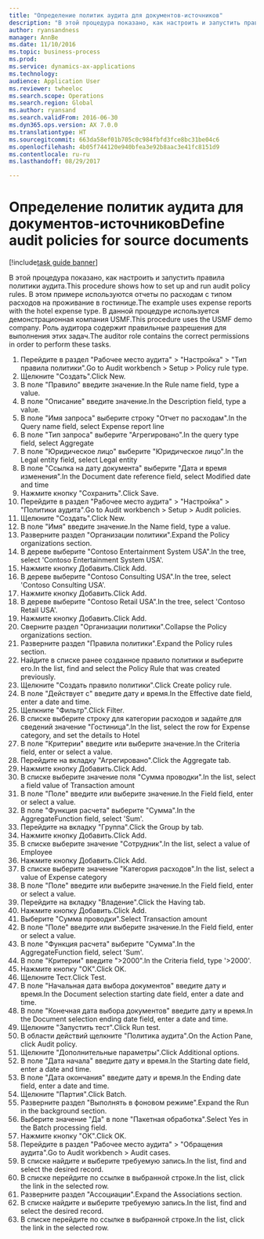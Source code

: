 ```yaml
--- 
title: "Определение политик аудита для документов-источников"
description: "В этой процедура показано, как настроить и запустить правила политики аудита."
author: ryansandness
manager: AnnBe
ms.date: 11/10/2016
ms.topic: business-process
ms.prod: 
ms.service: dynamics-ax-applications
ms.technology: 
audience: Application User
ms.reviewer: twheeloc
ms.search.scope: Operations
ms.search.region: Global
ms.author: ryansand
ms.search.validFrom: 2016-06-30
ms.dyn365.ops.version: AX 7.0.0
ms.translationtype: HT
ms.sourcegitcommit: 663da58ef01b705c0c984fbfd3fce8bc31be04c6
ms.openlocfilehash: 4b05f744120e940bfea3e92b8aac3e41fc8151d9
ms.contentlocale: ru-ru
ms.lasthandoff: 08/29/2017

---
```

# <a name="define-audit-policies-for-source-documents"></a><span data-ttu-id="ca4b2-103">Определение политик аудита для документов-источников</span><span class="sxs-lookup"><span data-stu-id="ca4b2-103">Define audit policies for source documents</span></span>

[!include[task guide banner](../../includes/task-guide-banner.md)]

<span data-ttu-id="ca4b2-104">В этой процедура показано, как настроить и запустить правила политики аудита.</span><span class="sxs-lookup"><span data-stu-id="ca4b2-104">This procedure shows how to set up and run audit policy rules.</span></span> <span data-ttu-id="ca4b2-105">В этом примере используются отчеты по расходам с типом расходов на проживание в гостинице.</span><span class="sxs-lookup"><span data-stu-id="ca4b2-105">The example uses expense reports with the hotel expense type.</span></span> <span data-ttu-id="ca4b2-106">В данной процедуре используется демонстрационная компания USMF.</span><span class="sxs-lookup"><span data-stu-id="ca4b2-106">This procedure uses the USMF demo company.</span></span> <span data-ttu-id="ca4b2-107">Роль аудитора содержит правильные разрешения для выполнения этих задач.</span><span class="sxs-lookup"><span data-stu-id="ca4b2-107">The auditor role contains the correct permissions in order to perform these tasks.</span></span>

1. <span data-ttu-id="ca4b2-108">Перейдите в раздел "Рабочее место аудита" > "Настройка" > "Тип правила политики".</span><span class="sxs-lookup"><span data-stu-id="ca4b2-108">Go to Audit workbench > Setup > Policy rule type.</span></span>
2. <span data-ttu-id="ca4b2-109">Щелкните "Создать".</span><span class="sxs-lookup"><span data-stu-id="ca4b2-109">Click New.</span></span>
3. <span data-ttu-id="ca4b2-110">В поле "Правило" введите значение.</span><span class="sxs-lookup"><span data-stu-id="ca4b2-110">In the Rule name field, type a value.</span></span>
4. <span data-ttu-id="ca4b2-111">В поле "Описание" введите значение.</span><span class="sxs-lookup"><span data-stu-id="ca4b2-111">In the Description field, type a value.</span></span>
5. <span data-ttu-id="ca4b2-112">В поле "Имя запроса" выберите строку "Отчет по расходам".</span><span class="sxs-lookup"><span data-stu-id="ca4b2-112">In the Query name field, select Expense report line</span></span>
6. <span data-ttu-id="ca4b2-113">В поле "Тип запроса" выберите "Агрегировано".</span><span class="sxs-lookup"><span data-stu-id="ca4b2-113">In the query type field, select Aggregate</span></span>
7. <span data-ttu-id="ca4b2-114">В поле "Юридическое лицо" выберите "Юридическое лицо".</span><span class="sxs-lookup"><span data-stu-id="ca4b2-114">In the Legal entity field, select Legal entity</span></span>
8. <span data-ttu-id="ca4b2-115">В поле "Ссылка на дату документа" выберите "Дата и время изменения".</span><span class="sxs-lookup"><span data-stu-id="ca4b2-115">In the Document date reference field, select Modified date and time</span></span>
9. <span data-ttu-id="ca4b2-116">Нажмите кнопку "Сохранить".</span><span class="sxs-lookup"><span data-stu-id="ca4b2-116">Click Save.</span></span>
10. <span data-ttu-id="ca4b2-117">Перейдите в раздел "Рабочее место аудита" > "Настройка" > "Политики аудита".</span><span class="sxs-lookup"><span data-stu-id="ca4b2-117">Go to Audit workbench > Setup > Audit policies.</span></span>
11. <span data-ttu-id="ca4b2-118">Щелкните "Создать".</span><span class="sxs-lookup"><span data-stu-id="ca4b2-118">Click New.</span></span>
12. <span data-ttu-id="ca4b2-119">В поле "Имя" введите значение.</span><span class="sxs-lookup"><span data-stu-id="ca4b2-119">In the Name field, type a value.</span></span>
13. <span data-ttu-id="ca4b2-120">Разверните раздел "Организации политики".</span><span class="sxs-lookup"><span data-stu-id="ca4b2-120">Expand the Policy organizations section.</span></span>
14. <span data-ttu-id="ca4b2-121">В дереве выберите "Contoso Entertainment System USA".</span><span class="sxs-lookup"><span data-stu-id="ca4b2-121">In the tree, select 'Contoso Entertainment System USA'.</span></span>
15. <span data-ttu-id="ca4b2-122">Нажмите кнопку Добавить.</span><span class="sxs-lookup"><span data-stu-id="ca4b2-122">Click Add.</span></span>
16. <span data-ttu-id="ca4b2-123">В дереве выберите "Contoso Consulting USA".</span><span class="sxs-lookup"><span data-stu-id="ca4b2-123">In the tree, select 'Contoso Consulting USA'.</span></span>
17. <span data-ttu-id="ca4b2-124">Нажмите кнопку Добавить.</span><span class="sxs-lookup"><span data-stu-id="ca4b2-124">Click Add.</span></span>
18. <span data-ttu-id="ca4b2-125">В дереве выберите "Contoso Retail USA".</span><span class="sxs-lookup"><span data-stu-id="ca4b2-125">In the tree, select 'Contoso Retail USA'.</span></span>
19. <span data-ttu-id="ca4b2-126">Нажмите кнопку Добавить.</span><span class="sxs-lookup"><span data-stu-id="ca4b2-126">Click Add.</span></span>
20. <span data-ttu-id="ca4b2-127">Сверните раздел "Организации политики".</span><span class="sxs-lookup"><span data-stu-id="ca4b2-127">Collapse the Policy organizations section.</span></span>
21. <span data-ttu-id="ca4b2-128">Разверните раздел "Правила политики".</span><span class="sxs-lookup"><span data-stu-id="ca4b2-128">Expand the Policy rules section.</span></span>
22. <span data-ttu-id="ca4b2-129">Найдите в списке ранее созданное правило политики и выберите его.</span><span class="sxs-lookup"><span data-stu-id="ca4b2-129">In the list, find and select the Policy Rule that was created previously.</span></span>
23. <span data-ttu-id="ca4b2-130">Щелкните "Создать правило политики".</span><span class="sxs-lookup"><span data-stu-id="ca4b2-130">Click Create policy rule.</span></span>
24. <span data-ttu-id="ca4b2-131">В поле "Действует с" введите дату и время.</span><span class="sxs-lookup"><span data-stu-id="ca4b2-131">In the Effective date field, enter a date and time.</span></span>
25. <span data-ttu-id="ca4b2-132">Щелкните "Фильтр".</span><span class="sxs-lookup"><span data-stu-id="ca4b2-132">Click Filter.</span></span>
26. <span data-ttu-id="ca4b2-133">В списке выберите строку для категории расходов и задайте для сведений значение "Гостиница".</span><span class="sxs-lookup"><span data-stu-id="ca4b2-133">In the list, select the row for Expense category, and set the details to Hotel</span></span>
27. <span data-ttu-id="ca4b2-134">В поле "Критерии" введите или выберите значение.</span><span class="sxs-lookup"><span data-stu-id="ca4b2-134">In the Criteria field, enter or select a value.</span></span>
28. <span data-ttu-id="ca4b2-135">Перейдите на вкладку "Агрегировано".</span><span class="sxs-lookup"><span data-stu-id="ca4b2-135">Click the Aggregate tab.</span></span>
29. <span data-ttu-id="ca4b2-136">Нажмите кнопку Добавить.</span><span class="sxs-lookup"><span data-stu-id="ca4b2-136">Click Add.</span></span>
30. <span data-ttu-id="ca4b2-137">В списке выберите значение поля "Сумма проводки".</span><span class="sxs-lookup"><span data-stu-id="ca4b2-137">In the list, select a field value of Transaction amount</span></span>
31. <span data-ttu-id="ca4b2-138">В поле "Поле" введите или выберите значение.</span><span class="sxs-lookup"><span data-stu-id="ca4b2-138">In the Field field, enter or select a value.</span></span>
32. <span data-ttu-id="ca4b2-139">В поле "Функция расчета" выберите "Сумма".</span><span class="sxs-lookup"><span data-stu-id="ca4b2-139">In the AggregateFunction field, select 'Sum'.</span></span>
33. <span data-ttu-id="ca4b2-140">Перейдите на вкладку "Группа".</span><span class="sxs-lookup"><span data-stu-id="ca4b2-140">Click the Group by tab.</span></span>
34. <span data-ttu-id="ca4b2-141">Нажмите кнопку Добавить.</span><span class="sxs-lookup"><span data-stu-id="ca4b2-141">Click Add.</span></span>
35. <span data-ttu-id="ca4b2-142">В списке выберите значение "Сотрудник".</span><span class="sxs-lookup"><span data-stu-id="ca4b2-142">In the list, select a value of Employee</span></span> 
36. <span data-ttu-id="ca4b2-143">Нажмите кнопку Добавить.</span><span class="sxs-lookup"><span data-stu-id="ca4b2-143">Click Add.</span></span>
37. <span data-ttu-id="ca4b2-144">В списке выберите значение "Категория расходов".</span><span class="sxs-lookup"><span data-stu-id="ca4b2-144">In the list, select a value of Expense category</span></span>
38. <span data-ttu-id="ca4b2-145">В поле "Поле" введите или выберите значение.</span><span class="sxs-lookup"><span data-stu-id="ca4b2-145">In the Field field, enter or select a value.</span></span>
39. <span data-ttu-id="ca4b2-146">Перейдите на вкладку "Владение".</span><span class="sxs-lookup"><span data-stu-id="ca4b2-146">Click the Having tab.</span></span>
40. <span data-ttu-id="ca4b2-147">Нажмите кнопку Добавить.</span><span class="sxs-lookup"><span data-stu-id="ca4b2-147">Click Add.</span></span>
41. <span data-ttu-id="ca4b2-148">Выберите "Сумма проводки".</span><span class="sxs-lookup"><span data-stu-id="ca4b2-148">Select Transaction amount</span></span>
42. <span data-ttu-id="ca4b2-149">В поле "Поле" введите или выберите значение.</span><span class="sxs-lookup"><span data-stu-id="ca4b2-149">In the Field field, enter or select a value.</span></span>
43. <span data-ttu-id="ca4b2-150">В поле "Функция расчета" выберите "Сумма".</span><span class="sxs-lookup"><span data-stu-id="ca4b2-150">In the AggregateFunction field, select 'Sum'.</span></span>
44. <span data-ttu-id="ca4b2-151">В поле "Критерии" введите ">2000".</span><span class="sxs-lookup"><span data-stu-id="ca4b2-151">In the Criteria field, type '>2000'.</span></span>
45. <span data-ttu-id="ca4b2-152">Нажмите кнопку "OК".</span><span class="sxs-lookup"><span data-stu-id="ca4b2-152">Click OK.</span></span>
46. <span data-ttu-id="ca4b2-153">Щелкните Тест.</span><span class="sxs-lookup"><span data-stu-id="ca4b2-153">Click Test.</span></span>
47. <span data-ttu-id="ca4b2-154">В поле "Начальная дата выбора документов" введите дату и время.</span><span class="sxs-lookup"><span data-stu-id="ca4b2-154">In the Document selection starting date field, enter a date and time.</span></span>
48. <span data-ttu-id="ca4b2-155">В поле "Конечная дата выбора документов" введите дату и время.</span><span class="sxs-lookup"><span data-stu-id="ca4b2-155">In the Document selection ending date field, enter a date and time.</span></span>
49. <span data-ttu-id="ca4b2-156">Щелкните "Запустить тест".</span><span class="sxs-lookup"><span data-stu-id="ca4b2-156">Click Run test.</span></span>
50. <span data-ttu-id="ca4b2-157">В области действий щелкните "Политика аудита".</span><span class="sxs-lookup"><span data-stu-id="ca4b2-157">On the Action Pane, click Audit policy.</span></span>
51. <span data-ttu-id="ca4b2-158">Щелкните "Дополнительные параметры".</span><span class="sxs-lookup"><span data-stu-id="ca4b2-158">Click Additional options.</span></span>
52. <span data-ttu-id="ca4b2-159">В поле "Дата начала" введите дату и время.</span><span class="sxs-lookup"><span data-stu-id="ca4b2-159">In the Starting date field, enter a date and time.</span></span>
53. <span data-ttu-id="ca4b2-160">В поле "Дата окончания" введите дату и время.</span><span class="sxs-lookup"><span data-stu-id="ca4b2-160">In the Ending date field, enter a date and time.</span></span>
54. <span data-ttu-id="ca4b2-161">Щелкните "Партия".</span><span class="sxs-lookup"><span data-stu-id="ca4b2-161">Click Batch.</span></span>
55. <span data-ttu-id="ca4b2-162">Разверните раздел "Выполнять в фоновом режиме".</span><span class="sxs-lookup"><span data-stu-id="ca4b2-162">Expand the Run in the background section.</span></span>
56. <span data-ttu-id="ca4b2-163">Выберите значение "Да" в поле "Пакетная обработка".</span><span class="sxs-lookup"><span data-stu-id="ca4b2-163">Select Yes in the Batch processing field.</span></span>
57. <span data-ttu-id="ca4b2-164">Нажмите кнопку "OК".</span><span class="sxs-lookup"><span data-stu-id="ca4b2-164">Click OK.</span></span>
58. <span data-ttu-id="ca4b2-165">Перейдите в раздел "Рабочее место аудита" > "Обращения аудита".</span><span class="sxs-lookup"><span data-stu-id="ca4b2-165">Go to Audit workbench > Audit cases.</span></span>
59. <span data-ttu-id="ca4b2-166">В списке найдите и выберите требуемую запись.</span><span class="sxs-lookup"><span data-stu-id="ca4b2-166">In the list, find and select the desired record.</span></span>
60. <span data-ttu-id="ca4b2-167">В списке перейдите по ссылке в выбранной строке.</span><span class="sxs-lookup"><span data-stu-id="ca4b2-167">In the list, click the link in the selected row.</span></span>
61. <span data-ttu-id="ca4b2-168">Разверните раздел "Ассоциации".</span><span class="sxs-lookup"><span data-stu-id="ca4b2-168">Expand the Associations section.</span></span>
62. <span data-ttu-id="ca4b2-169">В списке найдите и выберите требуемую запись.</span><span class="sxs-lookup"><span data-stu-id="ca4b2-169">In the list, find and select the desired record.</span></span>
63. <span data-ttu-id="ca4b2-170">В списке перейдите по ссылке в выбранной строке.</span><span class="sxs-lookup"><span data-stu-id="ca4b2-170">In the list, click the link in the selected row.</span></span>


